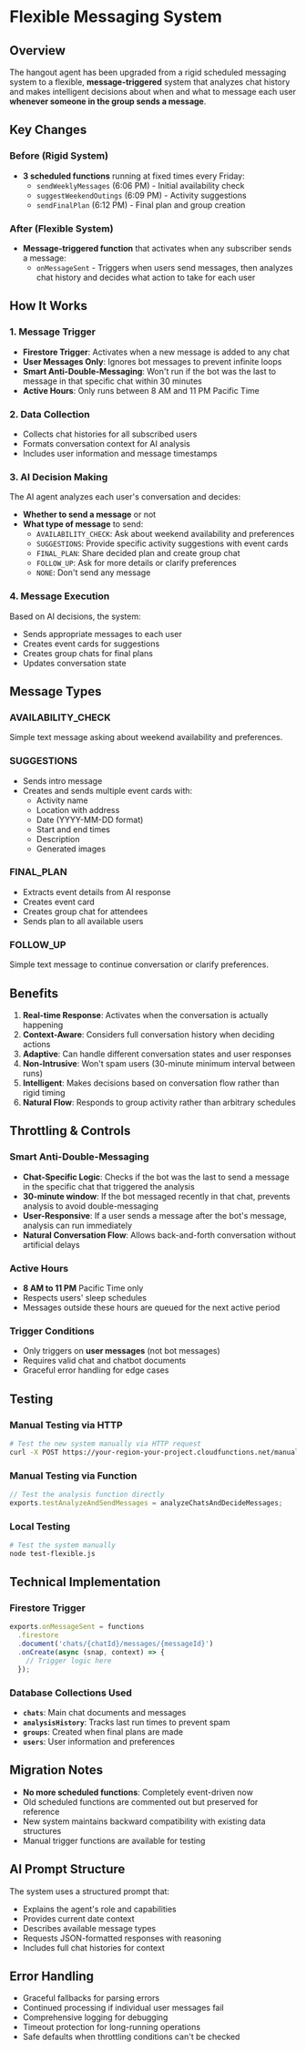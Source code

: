 # Flexible Messaging System

## Overview

The hangout agent has been upgraded from a rigid scheduled messaging system to a flexible, **message-triggered** system that analyzes chat history and makes intelligent decisions about when and what to message each user **whenever someone in the group sends a message**.

## Key Changes

### Before (Rigid System)
- **3 scheduled functions** running at fixed times every Friday:
  - `sendWeeklyMessages` (6:06 PM) - Initial availability check
  - `suggestWeekendOutings` (6:09 PM) - Activity suggestions  
  - `sendFinalPlan` (6:12 PM) - Final plan and group creation

### After (Flexible System)
- **Message-triggered function** that activates when any subscriber sends a message:
  - `onMessageSent` - Triggers when users send messages, then analyzes chat history and decides what action to take for each user

## How It Works

### 1. Message Trigger
- **Firestore Trigger**: Activates when a new message is added to any chat
- **User Messages Only**: Ignores bot messages to prevent infinite loops
- **Smart Anti-Double-Messaging**: Won't run if the bot was the last to message in that specific chat within 30 minutes
- **Active Hours**: Only runs between 8 AM and 11 PM Pacific Time

### 2. Data Collection
- Collects chat histories for all subscribed users
- Formats conversation context for AI analysis
- Includes user information and message timestamps

### 3. AI Decision Making
The AI agent analyzes each user's conversation and decides:
- **Whether to send a message** or not
- **What type of message** to send:
  - `AVAILABILITY_CHECK`: Ask about weekend availability and preferences
  - `SUGGESTIONS`: Provide specific activity suggestions with event cards
  - `FINAL_PLAN`: Share decided plan and create group chat
  - `FOLLOW_UP`: Ask for more details or clarify preferences
  - `NONE`: Don't send any message

### 4. Message Execution
Based on AI decisions, the system:
- Sends appropriate messages to each user
- Creates event cards for suggestions
- Creates group chats for final plans
- Updates conversation state

## Message Types

### AVAILABILITY_CHECK
Simple text message asking about weekend availability and preferences.

### SUGGESTIONS  
- Sends intro message
- Creates and sends multiple event cards with:
  - Activity name
  - Location with address
  - Date (YYYY-MM-DD format)
  - Start and end times
  - Description
  - Generated images

### FINAL_PLAN
- Extracts event details from AI response
- Creates event card
- Creates group chat for attendees
- Sends plan to all available users

### FOLLOW_UP
Simple text message to continue conversation or clarify preferences.

## Benefits

1. **Real-time Response**: Activates when the conversation is actually happening
2. **Context-Aware**: Considers full conversation history when deciding actions
3. **Adaptive**: Can handle different conversation states and user responses
4. **Non-Intrusive**: Won't spam users (30-minute minimum interval between runs)
5. **Intelligent**: Makes decisions based on conversation flow rather than rigid timing
6. **Natural Flow**: Responds to group activity rather than arbitrary schedules

## Throttling & Controls

### Smart Anti-Double-Messaging
- **Chat-Specific Logic**: Checks if the bot was the last to send a message in the specific chat that triggered the analysis
- **30-minute window**: If the bot messaged recently in that chat, prevents analysis to avoid double-messaging
- **User-Responsive**: If a user sends a message after the bot's message, analysis can run immediately
- **Natural Conversation Flow**: Allows back-and-forth conversation without artificial delays

### Active Hours
- **8 AM to 11 PM** Pacific Time only
- Respects users' sleep schedules
- Messages outside these hours are queued for the next active period

### Trigger Conditions
- Only triggers on **user messages** (not bot messages)
- Requires valid chat and chatbot documents
- Graceful error handling for edge cases

## Testing

### Manual Testing via HTTP
```bash
# Test the new system manually via HTTP request
curl -X POST https://your-region-your-project.cloudfunctions.net/manualAnalyzeAndSendMessages
```

### Manual Testing via Function
```javascript
// Test the analysis function directly
exports.testAnalyzeAndSendMessages = analyzeChatsAndDecideMessages;
```

### Local Testing
```bash
# Test the system manually
node test-flexible.js
```

## Technical Implementation

### Firestore Trigger
```javascript
exports.onMessageSent = functions
  .firestore
  .document('chats/{chatId}/messages/{messageId}')
  .onCreate(async (snap, context) => {
    // Trigger logic here
  });
```

### Database Collections Used
- **`chats`**: Main chat documents and messages
- **`analysisHistory`**: Tracks last run times to prevent spam
- **`groups`**: Created when final plans are made
- **`users`**: User information and preferences

## Migration Notes

- **No more scheduled functions**: Completely event-driven now
- Old scheduled functions are commented out but preserved for reference
- New system maintains backward compatibility with existing data structures
- Manual trigger functions are available for testing

## AI Prompt Structure

The system uses a structured prompt that:
- Explains the agent's role and capabilities
- Provides current date context
- Describes available message types
- Requests JSON-formatted responses with reasoning
- Includes full chat histories for context

## Error Handling

- Graceful fallbacks for parsing errors
- Continued processing if individual user messages fail
- Comprehensive logging for debugging
- Timeout protection for long-running operations
- Safe defaults when throttling conditions can't be checked 